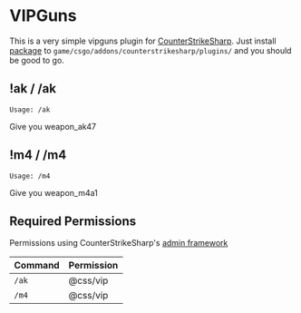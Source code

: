 # VIPGuns

This is a very simple vipguns plugin for [CounterStrikeSharp](https://docs.cssharp.dev/).
Just install [package](https://github.com/connercsbn/SimpleAdmin/releases/) to `game/csgo/addons/counterstrikesharp/plugins/` and you should be good to go. 

## !ak / /ak
`Usage: /ak`

Give you weapon_ak47

## !m4 / /m4
`Usage: /m4`

Give you weapon_m4a1

## Required Permissions

Permissions using CounterStrikeSharp's [admin framework](https://docs.cssharp.dev/features/admin-framework/)

| Command      | Permission   |
| ------------ | ------------ |
| `/ak`    | @css/vip     |
| `/m4`  | @css/vip   |
